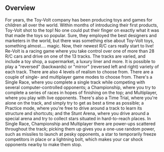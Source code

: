 ## Overview

For years, the Toy-Volt company has been producing toys and games for children all over the world. Within months of introducing their first products, Toy-Volt shot to the top! No one could put their finger on exactly what it was that made the toys so popular. Sure, they employed the best designers and marketers in the world, but there was something else about Toy-Volt toys, something almost.... magic. Now, their newest R/C cars really start to live! Re-Volt is a racing game where you take control over one of more than 28 R/C cars and drive on one of the 13 tracks. The tracks are varied, and include a toy shop, a supermarket, a luxury liner and more. It is possible to play a "reversed" (backwards) or "mirror" (reversed left and right) variety of each track. There are also 4 levels of realism to choose from. There are a couple of single- and multiplayer game modes to choose from. There's a Single Race, where you complete a single track while competing with several computer-controlled opponents; a Championship, where you try to complete a series of races in hopes of finishing on the top; and Multiplayer, where you play with live opponents. There's also a Time Trial, where you're alone on the track, and simply try to get as best a time as possible; a Practice mode, where you're free to drive around a track to learn its structure and shortcuts; and the Stunt Arena, where you drive around a special arena and try to collect stars situated in hard-to-reach places. In Single Race, Championship and Multiplayer there are power-ups scattered throughout the track; picking them up gives you a one-use random power, such as missiles to launch at pesky opponents, a star to temporarily freeze competitors in place or a lightning bolt, which makes your car shock opponents nearby to make them stop.